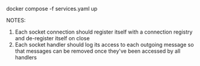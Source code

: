 docker compose -f services.yaml up

NOTES:
1. Each socket connection should register itself with a connection registry and de-register itself on close
2. Each socket handler should log its access to each outgoing message so that messages can be removed once they've been accessed by all handlers